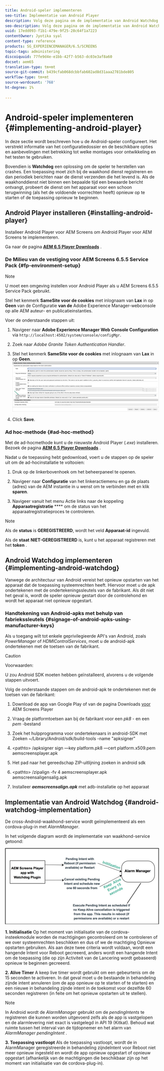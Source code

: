 ```yaml
---
title: Android-speler implementeren
seo-title: Implementatie van Android Player
description: Volg deze pagina om de implementatie van Android Watchdog te leren, een oplossing om de speler te herstellen van vastlopen.
seo-description: Volg deze pagina om de implementatie van Android Watchdog te leren, een oplossing om de speler te herstellen van vastlopen.
uuid: 17edd093-f1b1-479e-9f25-28c64f1a7223
contentOwner: Jyotika syal
content-type: reference
products: SG_EXPERIENCEMANAGER/6.5/SCREENS
topic-tags: administering
discoiquuid: 77fe9d4e-e1bb-42f7-b563-dc03e3af8a60
docset: aem65
translation-type: tm+mt
source-git-commit: b439cfab068dcbbfab602ad8d31aaa2781bde805
workflow-type: tm+mt
source-wordcount: '768'
ht-degree: 1%

---
```



# Android-speler implementeren {#implementing-android-player}

In deze sectie wordt beschreven hoe u de Android-speler configureert. Het verstrekt informatie van het configuratiedossier en de beschikbare opties en aanbevelingen met betrekking tot welke montages voor ontwikkeling en het testen te gebruiken.

Bovendien is **Watchdog** een oplossing om de speler te herstellen van crashes. Een toepassing moet zich bij de waakhond dienst registreren en dan periodiek berichten naar de dienst verzenden die het levend is. Als de waakhonddienst niet binnen een bepaalde tijd een bewaarde bericht ontvangt, probeert de dienst om het apparaat voor een schoon terugwinning (als het de voldoende voorrechten heeft) opnieuw op te starten of de toepassing opnieuw te beginnen.

## Android Player installeren {#installing-android-player}

Installeer Android Player voor AEM Screens om Android Player voor AEM Screens te implementeren.

Ga naar de pagina [**AEM 6.5 Player Downloads**](https://download.macromedia.com/screens/) .

### De Milieu van de vestiging voor AEM Screens 6.5.5 Service Pack {#fp-environment-setup}

>[!NOTE]
>U moet een omgeving instellen voor Android Player als u AEM Screens 6.5.5 Service Pack gebruikt.

Stel het kenmerk **SameSite voor de cookies** met inlognaam van **Lax** in op **Geen** van de Configuratie **van de** Adobe Experience Manager-webconsole op alle AEM auteur- en publicatieinstanties.

Voer de onderstaande stappen uit:

1. Navigeer naar **Adobe Experience Manager Web Console Configuration** via `http://localhost:4502/system/console/configMgr`.

1. Zoek naar *Adobe Granite Token Authentication Handler*.

1. Stel het kenmerk **SameSite voor de cookies** met inlognaam van **Lax** in op **Geen**.
   ![afbeelding](/help/user-guide/assets/granite-updates.png)

1. Click **Save**.


### Ad hoc-methode {#ad-hoc-method}

Met de ad-hocmethode kunt u de nieuwste Android Player (*.exe*) installeren. Bezoek de pagina [**AEM 6.5 Player Downloads**](https://download.macromedia.com/screens/) .

Nadat u de toepassing hebt gedownload, voert u de stappen op de speler uit om de ad-hocinstallatie te voltooien:

1. Druk op de linkerbovenhoek om het beheerpaneel te openen.
1. Navigeer naar **Configuratie** van het linkeractiemenu en ga de plaats (adres) van de AEM instantie in u wenst om te verbinden met en klik **sparen**.

1. Navigeer vanuit het menu Actie links naar de koppeling **Apparaatregistratie** **** om de status van het apparaatregistratieproces te controleren.

>[!NOTE]
>
>Als de **status** is **GEREGISTREERD**, wordt het veld **Apparaat-id** ingevuld.
>
>Als de **staat** **NIET-GEREGISTREERD** is, kunt u het apparaat registreren met het **token** .

## Android Watchdog implementeren {#implementing-android-watchdog}

Vanwege de architectuur van Android vereist het opnieuw opstarten van het apparaat dat de toepassing systeemrechten heeft. Hiervoor moet u de apk ondertekenen met de ondertekeningssleutels van de fabrikant. Als dit niet het geval is, wordt de speler opnieuw gestart door de controlehond en wordt het apparaat niet opnieuw opgestart.

### Handtekening van Android-apks met behulp van fabriekssleutels {#signage-of-android-apks-using-manufacturer-keys}

Als u toegang wilt tot enkele geprivilegieerde API&#39;s van Android, zoals *PowerManager* of *HDMIControlServices*, moet u de android-apk ondertekenen met de toetsen van de fabrikant.

>[!CAUTION]
>
>Voorwaarden:
>
>U zou Android SDK moeten hebben geïnstalleerd, alvorens u de volgende stappen uitvoert.

Volg de onderstaande stappen om de android-apk te ondertekenen met de toetsen van de fabrikant:

1. Download de app van Google Play of van de pagina Downloads [voor](https://download.macromedia.com/screens/) AEM Screens Player
1. Vraag de platformtoetsen aan bij de fabrikant voor een *pk8* - en een *pem* -bestand

1. Zoek het hulpprogramma voor ondertekenaars in android-SDK met Zoeken ~/Library/Android/sdk/build-tools -name &quot;apksigner&quot;
1. &lt;pathto> /apksigner sign —key platform.pk8 —cert platform.x509.pem aemscreensplayer.apk
1. Het pad naar het gereedschap ZIP-uitlijning zoeken in android sdk
1. &lt;pathto> /zipalign -fv 4 aemscreensplayer.apk aemscreensaligensalig.apk
1. Installeer ***aemscreensalign.apk*** met adb-installatie op het apparaat

## Implementatie van Android Watchdog {#android-watchdog-implementation}

De cross-Android-waakhond-service wordt geïmplementeerd als een cordova-plug-in met *AlarmManager*.

In het volgende diagram wordt de implementatie van waakhond-service getoond:

![chlimage_1-31](assets/chlimage_1-31.png)

**1. Initialisatie** Op het moment van initialisatie van de cordova-insteekmodule worden de machtigingen gecontroleerd om te controleren of we over systeemrechten beschikken en dus of we de machtiging Opnieuw opstarten gebruiken. Als aan deze twee criteria wordt voldaan, wordt een hangende Intent voor Reboot gecreeerd, anders wordt een hangende Intent om de toepassing (die op zijn Activiteit van de Lancering wordt gebaseerd) opnieuw te beginnen gecreeerd.

**2. Alive Timer** A keep live timer wordt gebruikt om een gebeurtenis om de 15 seconden te activeren. In dat geval moet u de bestaande in behandeling zijnde intent annuleren (om de app opnieuw op te starten of te starten) en een nieuwe in behandeling zijnde intent in de toekomst voor dezelfde 60 seconden registreren (in feite om het opnieuw opstarten uit te stellen).

>[!NOTE]
>
>In Android wordt de *AlarmManager* gebruikt om de *pendingIntents* te registreren die kunnen worden uitgevoerd zelfs als de app is vastgelopen en de alarmlevering niet exact is vastgelegd in API 19 (Kitkat). Behoud wat ruimte tussen het interval van de tijdopnemer en het alarm van *AlarmManager* *pendingIntent* .

**3. Toepassing vastloopt** Als de toepassing vastloopt, wordt de in AlarmManager geregistreerde in behandeling zijndeIntent voor Reboot niet meer opnieuw ingesteld en wordt de app opnieuw opgestart of opnieuw opgestart (afhankelijk van de machtigingen die beschikbaar zijn op het moment van initialisatie van de cordova-plug-in).
